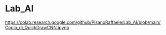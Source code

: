 # Lab_AI
https://colab.research.google.com/github/PisanoRaffaele/Lab_AI/blob/main/Copia_di_QuickDrawCNN.ipynb

